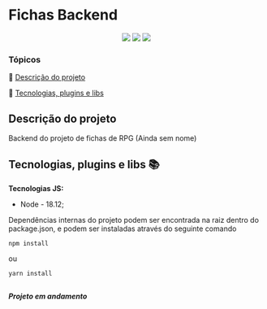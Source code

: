 
  

<h1>Fichas Backend</h1>

  

  

<p  align="center">

  

<img  src="http://img.shields.io/static/v1?label=&message=Typescript&color=blue&style=for-the-badge"/>

  <img  src="http://img.shields.io/static/v1?label=&message=Node&color=green&style=for-the-badge"/>

  

<img  src="http://img.shields.io/static/v1?label=STATUS&message=Em andamento&color=yellow&style=for-the-badge"/>

  

</p>

  

  

  

### Tópicos

  

  

:small_blue_diamond: [Descrição do projeto](#descrição-do-projeto)

  
  

  

:small_blue_diamond: [Tecnologias, plugins e libs](#tecnologias-plugins-e-libs-books)

  

  

## Descrição do projeto

  

  

<p  align="justify">

  

  Backend do projeto de fichas de RPG (Ainda sem nome) 



  

</p>

 


## Tecnologias, plugins e libs :books:

  

  

**Tecnologias JS:**

    

- Node - 18.12;

Dependências internas do projeto podem ser encontrada na raiz dentro do package.json, e podem ser instaladas através  do seguinte comando
```
npm install 
````
ou 
````
yarn install
````


  




  

  

##

  

  

***Projeto em andamento***